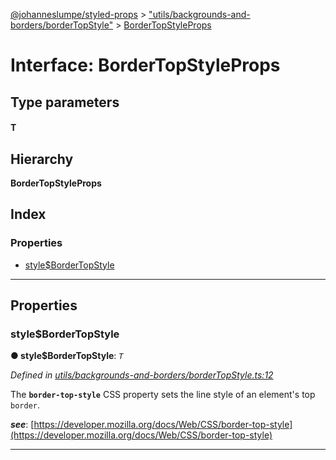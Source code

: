 [@johanneslumpe/styled-props](../README.md) > ["utils/backgrounds-and-borders/borderTopStyle"](../modules/_utils_backgrounds_and_borders_bordertopstyle_.md) > [BorderTopStyleProps](../interfaces/_utils_backgrounds_and_borders_bordertopstyle_.bordertopstyleprops.md)

# Interface: BorderTopStyleProps

## Type parameters
#### T 
## Hierarchy

**BorderTopStyleProps**

## Index

### Properties

* [style$BorderTopStyle](_utils_backgrounds_and_borders_bordertopstyle_.bordertopstyleprops.md#style_bordertopstyle)

---

## Properties

<a id="style_bordertopstyle"></a>

###  style$BorderTopStyle

**● style$BorderTopStyle**: *`T`*

*Defined in [utils/backgrounds-and-borders/borderTopStyle.ts:12](https://github.com/johanneslumpe/styled-props/blob/8e709f1/src/utils/backgrounds-and-borders/borderTopStyle.ts#L12)*

The **`border-top-style`** CSS property sets the line style of an element's top `border`.

*__see__*: [https://developer.mozilla.org/docs/Web/CSS/border-top-style](https://developer.mozilla.org/docs/Web/CSS/border-top-style)

___

